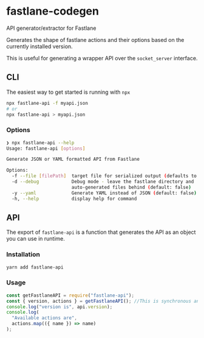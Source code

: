 # fastlane-codegen

API generator/extractor for Fastlane

Generates the shape of fastlane actions and their options based on the currently installed version.

This is useful for generating a wrapper API over the `socket_server` interface.

## CLI

The easiest way to get started is running with `npx`

```bash
npx fastlane-api -f myapi.json
# or
npx fastlane-api > myapi.json
```

### Options

```bash
❯ npx fastlane-api --help
Usage: fastlane-api [options]

Generate JSON or YAML formatted API from Fastlane

Options:
  -f --file [filePath]  target file for serialized output (defaults to stdout)
  -d --debug            Debug mode - leave the fastlane directory and
                        auto-generated files behind (default: false)
  -y --yaml             Generate YAML instead of JSON (default: false)
  -h, --help            display help for command
```

## API

The export of `fastlane-api` is a function that generates the API as an object you can use in runtime.

### Installation

```bash
yarn add fastlane-api
```

### Usage

```js
const getFastlaneAPI = require("fastlane-api");
const { version, actions } = getFastlaneAPI(); //This is synchronous and slow
console.log("version is", api.version);
console.log(
  "Available actions are",
  actions.map(({ name }) => name)
);
```
